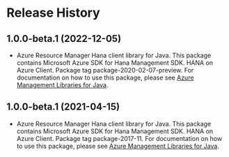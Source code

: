 # Release History

## 1.0.0-beta.1 (2022-12-05)

- Azure Resource Manager Hana client library for Java. This package contains Microsoft Azure SDK for Hana Management SDK. HANA on Azure Client. Package tag package-2020-02-07-preview. For documentation on how to use this package, please see [Azure Management Libraries for Java](https://aka.ms/azsdk/java/mgmt).

## 1.0.0-beta.1 (2021-04-15)

- Azure Resource Manager Hana client library for Java. This package contains Microsoft Azure SDK for Hana Management SDK. HANA on Azure Client. Package tag package-2017-11. For documentation on how to use this package, please see [Azure Management Libraries for Java](https://aka.ms/azsdk/java/mgmt).
